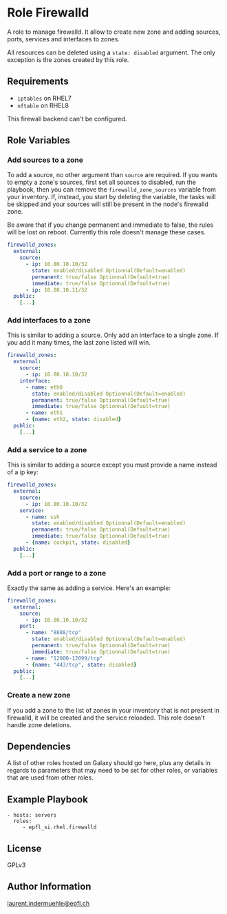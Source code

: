Role Firewalld
==============

A role to manage firewalld. It allow to create new zone and adding sources, ports, services and interfaces to zones.

All resources can be deleted using a `state: disabled` argument. The only exception is the zones created by this role.


Requirements
------------

* `iptables` on RHEL7
* `nftable` on RHEL8

This firewall backend can't be configured.


Role Variables
--------------

### Add sources to a zone

To add a source, no other argument than `source` are required.
If you wants to empty a zone's sources, first set all sources to disabled, run the playbook, then you can remove the `firewalld_zone_sources` variable from your inventory. If, instead, you start by deleting the variable, the tasks will be skipped and your sources will still be present in the node's firewalld zone.

Be aware that if you change permanent and immediate to false, the rules will be lost on reboot. Currently this role doesn't manage these cases.

```yaml
firewalld_zones:
  external:
    source:
      - ip: 10.80.10.10/32
        state: enabled/disabled Optionnal(Default=enabled)
        permanent: true/false Optionnal(Default=true)
        immediate: true/false Optionnal(Default=true)
      - ip: 10.80.10.11/32
  public:
    [...]
```


### Add interfaces to a zone

This is similar to adding a source. Only add an interface to a single zone. If you add it many times, the last zone listed will win.

```yaml
firewalld_zones:
  external:
    source:
      - ip: 10.80.10.10/32
    interface:
      - name: eth0
        state: enabled/disabled Optionnal(Default=enabled)
        permanent: true/false Optionnal(Default=true)
        immediate: true/false Optionnal(Default=true)
      - name: eth1
      - {name: eth2, state: disabled}
  public:
    [...]
```


### Add a service to a zone

This is similar to adding a source except you must provide a name instead of a ip key:

```yaml
firewalld_zones:
  external:
    source:
      - ip: 10.80.10.10/32
    service:
      - name: ssh
        state: enabled/disabled Optionnal(Default=enabled)
        permanent: true/false Optionnal(Default=true)
        immediate: true/false Optionnal(Default=true)
      - {name: cockpit, state: disabled}
  public:
    [...]
```


### Add a port or range to a zone

Exactly the same as adding a service. Here's an example:

```yaml
firewalld_zones:
  external:
    source:
      - ip: 10.80.10.10/32
    port:
      - name: "8888/tcp"
        state: enabled/disabled Optionnal(Default=enabled)
        permanent: true/false Optionnal(Default=true)
        immediate: true/false Optionnal(Default=true)
      - name: "12000-12099/tcp"
      - {name: "443/tcp", state: disabled}
  public:
    [...]
```


### Create a new zone

If you add a zone to the list of zones in your inventory that is not present in firewalld, it will be created and the service reloaded. This role doesn't handle zone deletions.



Dependencies
------------

A list of other roles hosted on Galaxy should go here, plus any details in regards to parameters that may need to be set for other roles, or variables that are used from other roles.

Example Playbook
----------------

    - hosts: servers
      roles:
         - epfl_si.rhel.firewalld


License
-------

GPLv3

Author Information
------------------

laurent.indermuehle@epfl.ch
